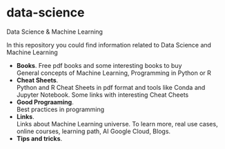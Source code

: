 # data-science
Data Science &amp; Machine Learning


In this repository you could find information related to Data Science and Machine Learning

<ul>
	<li><b>Books</b>. Free pdf books and some interesting books to buy</br>
		General concepts of Machine Learning, Programming in Python or R</li>
	<li><b>Cheat Sheets</b>.<br>
		Python and R Cheat Sheets in pdf format and tools like Conda and Jupyter Notebook. Some links with interesting Cheat Cheets</li>
	<li><b>Good Prograaming</b>.<br>
		Best practices in programming</li>
	<li><b>Links</b>.<br>
		Links about Machine Learning universe.
		To learn more, real use cases, online courses, learning path, AI Google Cloud, Blogs.</li>
	<li><b>Tips and tricks</b>.<br></li>
</ul>
		
	
	
		
		
		
